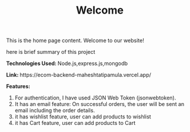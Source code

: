 

  <header>
    <h1>Welcome</h1>
  </header>

  <main>
    <p>This is the home page content. Welcome to our website!</p>
    <p>here is brief summary of this project </p>
    <p><strong >Technologies Used: </strong>Node.js,express.js,mongodb </p>
    <p><strong>Link: </strong> https://ecom-backend-maheshtatipamula.vercel.app/</p>
    <p><strong>Features:</strong></p>
    <ol>
      <li>For authentication, I have used JSON Web Token (jsonwebtoken).</li>
      <li>It has an email feature: On successful orders, the user will be sent an email including the order details.</li>
      <li>it has wishlist feature, user can add products to wishlist</li>
      <li>it has Cart feature, user can add products to Cart</li>
      </ol>
  </main>

</body>
</html>
